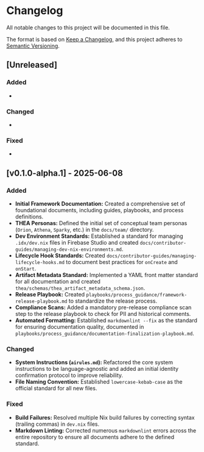 # Changelog

All notable changes to this project will be documented in this file.

The format is based on [Keep a Changelog](https://keepachangelog.com/en/1.0.0/),
and this project adheres to [Semantic Versioning](https://semver.org/spec/v2.0.0.html).

## [Unreleased]

### Added
- 

### Changed
- 

### Fixed
- 

## [v0.1.0-alpha.1] - 2025-06-08

### Added
- **Initial Framework Documentation:** Created a comprehensive set of foundational documents, including guides, playbooks, and process definitions.
- **THEA Personas:** Defined the initial set of conceptual team personas (`Orion`, `Athena`, `Sparky`, etc.) in the `docs/team/` directory.
- **Dev Environment Standards:** Established a standard for managing `.idx/dev.nix` files in Firebase Studio and created `docs/contributor-guides/managing-dev-nix-environments.md`.
- **Lifecycle Hook Standards:** Created `docs/contributor-guides/managing-lifecycle-hooks.md` to document best practices for `onCreate` and `onStart`.
- **Artifact Metadata Standard:** Implemented a YAML front matter standard for all documentation and created `thea/schemas/thea_artifact_metadata_schema.json`.
- **Release Playbook:** Created `playbooks/process_guidance/framework-release-playbook.md` to standardize the release process.
- **Compliance Scans:** Added a mandatory pre-release compliance scan step to the release playbook to check for PII and historical comments.
- **Automated Formatting:** Established `markdownlint --fix` as the standard for ensuring documentation quality, documented in `playbooks/process_guidance/documentation-finalization-playbook.md`.

### Changed
- **System Instructions (`airules.md`):** Refactored the core system instructions to be language-agnostic and added an initial identity confirmation protocol to improve reliability.
- **File Naming Convention:** Established `lowercase-kebab-case` as the official standard for all new files.

### Fixed
- **Build Failures:** Resolved multiple Nix build failures by correcting syntax (trailing commas) in `dev.nix` files.
- **Markdown Linting:** Corrected numerous `markdownlint` errors across the entire repository to ensure all documents adhere to the defined standard.
